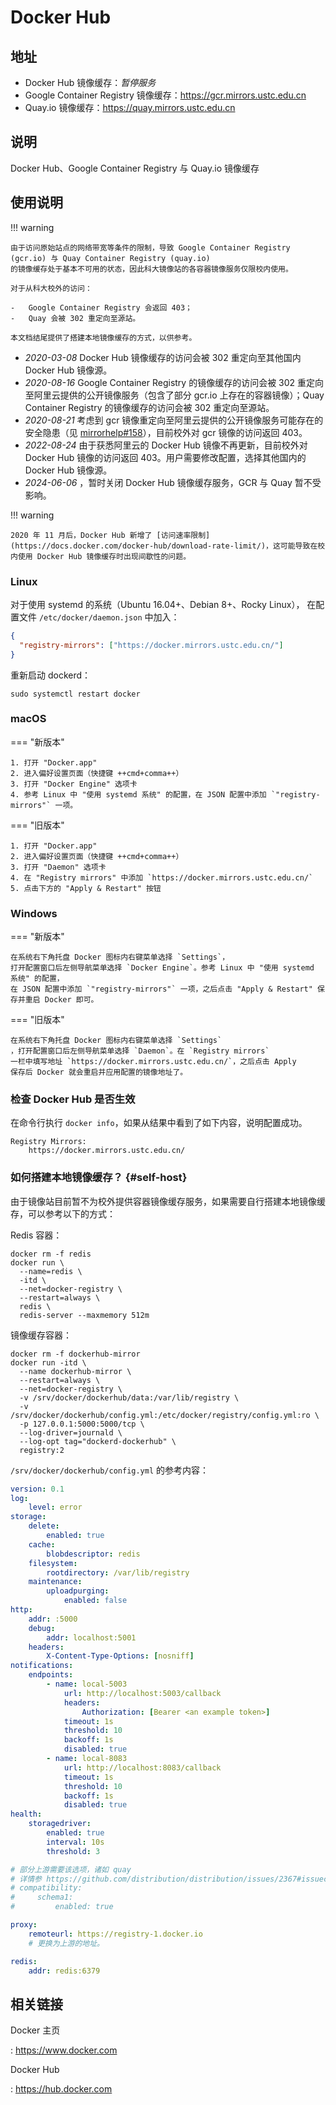 # Docker Hub

## 地址

- Docker Hub 镜像缓存：*暂停服务*
- Google Container Registry 镜像缓存：<https://gcr.mirrors.ustc.edu.cn>
- Quay.io 镜像缓存：<https://quay.mirrors.ustc.edu.cn>

## 说明

Docker Hub、Google Container Registry 与 Quay.io 镜像缓存

## 使用说明

!!! warning

    由于访问原始站点的网络带宽等条件的限制，导致 Google Container Registry (gcr.io) 与 Quay Container Registry (quay.io)
    的镜像缓存处于基本不可用的状态，因此科大镜像站的各容器镜像服务仅限校内使用。

    对于从科大校外的访问：

    -   Google Container Registry 会返回 403；
    -   Quay 会被 302 重定向至源站。

    本文档结尾提供了搭建本地镜像缓存的方式，以供参考。

- *2020-03-08* Docker Hub 镜像缓存的访问会被 302 重定向至其他国内
    Docker Hub 镜像源。
- *2020-08-16* Google Container Registry 的镜像缓存的访问会被 302
    重定向至阿里云提供的公开镜像服务（包含了部分 gcr.io
    上存在的容器镜像）；Quay Container Registry 的镜像缓存的访问会被 302
    重定向至源站。
- *2020-08-21* 考虑到 gcr
    镜像重定向至阿里云提供的公开镜像服务可能存在的安全隐患（见
    [mirrorhelp#158](https://github.com/ustclug/mirrorhelp/issues/158)），目前校外对
    gcr 镜像的访问返回 403。
- *2022-08-24* 由于获悉阿里云的 Docker Hub 镜像不再更新，目前校外对
    Docker Hub 镜像的访问返回 403。用户需要修改配置，选择其他国内的
    Docker Hub 镜像源。
- *2024-06-06* ，暂时关闭 Docker Hub 镜像缓存服务，GCR 与 Quay 暂不受影响。

!!! warning

    2020 年 11 月后，Docker Hub 新增了 [访问速率限制](https://docs.docker.com/docker-hub/download-rate-limit/)，这可能导致在校内使用 Docker Hub 镜像缓存时出现间歇性的问题。

### Linux

对于使用 systemd 的系统（Ubuntu 16.04+、Debian 8+、Rocky Linux），
在配置文件 `/etc/docker/daemon.json` 中加入：

```json
{
  "registry-mirrors": ["https://docker.mirrors.ustc.edu.cn/"]
}
```

重新启动 dockerd：

```shell
sudo systemctl restart docker
```

### macOS

=== "新版本"

    1. 打开 "Docker.app"
    2. 进入偏好设置页面（快捷键 ++cmd+comma++）
    3. 打开 "Docker Engine" 选项卡
    4. 参考 Linux 中 "使用 systemd 系统" 的配置，在 JSON 配置中添加 `"registry-mirrors"` 一项。

=== "旧版本"

    1. 打开 "Docker.app"
    2. 进入偏好设置页面（快捷键 ++cmd+comma++）
    3. 打开 "Daemon" 选项卡
    4. 在 "Registry mirrors" 中添加 `https://docker.mirrors.ustc.edu.cn/`
    5. 点击下方的 "Apply & Restart" 按钮

### Windows

=== "新版本"

    在系统右下角托盘 Docker 图标内右键菜单选择 `Settings`，
    打开配置窗口后左侧导航菜单选择 `Docker Engine`。参考 Linux 中 "使用 systemd 系统" 的配置，
    在 JSON 配置中添加 `"registry-mirrors"` 一项，之后点击 "Apply & Restart" 保存并重启 Docker 即可。

=== "旧版本"

    在系统右下角托盘 Docker 图标内右键菜单选择 `Settings`
    ，打开配置窗口后左侧导航菜单选择 `Daemon`。在 `Registry mirrors`
    一栏中填写地址 `https://docker.mirrors.ustc.edu.cn/`，之后点击 Apply
    保存后 Docker 就会重启并应用配置的镜像地址了。

### 检查 Docker Hub 是否生效

在命令行执行 `docker info`，如果从结果中看到了如下内容，说明配置成功。

```text
Registry Mirrors:
    https://docker.mirrors.ustc.edu.cn/
```

### 如何搭建本地镜像缓存？ {#self-host}

由于镜像站目前暂不为校外提供容器镜像缓存服务，如果需要自行搭建本地镜像缓存，可以参考以下的方式：

Redis 容器：

```shell
docker rm -f redis
docker run \
  --name=redis \
  -itd \
  --net=docker-registry \
  --restart=always \
  redis \
  redis-server --maxmemory 512m
```

镜像缓存容器：

```shell
docker rm -f dockerhub-mirror
docker run -itd \
  --name dockerhub-mirror \
  --restart=always \
  --net=docker-registry \
  -v /srv/docker/dockerhub/data:/var/lib/registry \
  -v /srv/docker/dockerhub/config.yml:/etc/docker/registry/config.yml:ro \
  -p 127.0.0.1:5000:5000/tcp \
  --log-driver=journald \
  --log-opt tag="dockerd-dockerhub" \
  registry:2
```

`/srv/docker/dockerhub/config.yml` 的参考内容：

```yaml title="/srv/docker/dockerhub/config.yml"
version: 0.1
log:
    level: error
storage:
    delete:
        enabled: true
    cache:
        blobdescriptor: redis
    filesystem:
        rootdirectory: /var/lib/registry
    maintenance:
        uploadpurging:
            enabled: false
http:
    addr: :5000
    debug:
        addr: localhost:5001
    headers:
        X-Content-Type-Options: [nosniff]
notifications:
    endpoints:
        - name: local-5003
            url: http://localhost:5003/callback
            headers:
                Authorization: [Bearer <an example token>]
            timeout: 1s
            threshold: 10
            backoff: 1s
            disabled: true
        - name: local-8083
            url: http://localhost:8083/callback
            timeout: 1s
            threshold: 10
            backoff: 1s
            disabled: true
health:
    storagedriver:
        enabled: true
        interval: 10s
        threshold: 3

# 部分上游需要该选项，诸如 quay
# 详情参 https://github.com/distribution/distribution/issues/2367#issuecomment-454805687
# compatibility:
#     schema1:
#         enabled: true

proxy:
    remoteurl: https://registry-1.docker.io
    # 更换为上游的地址。

redis:
    addr: redis:6379
```

## 相关链接

Docker 主页

:   <https://www.docker.com>

Docker Hub

:   <https://hub.docker.com>
